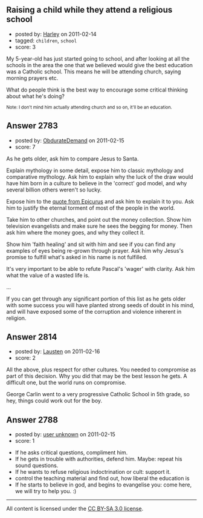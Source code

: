 ## Raising a child while they attend a religious school

- posted by: [Harley](https://stackexchange.com/users/-1/1071-harley) on 2011-02-14
- tagged: `children`, `school`
- score: 3

My 5-year-old has just started going to school, and after looking at all the schools in the area the one that we believed would give the best education was a Catholic school.  This means he will be attending church, saying morning prayers etc.

What do people think is the best way to encourage some critical thinking about what he's doing?

<sub>Note: I don't mind him actually attending church and so on, it'll be an education.</sub>


## Answer 2783

- posted by: [ObdurateDemand](https://stackexchange.com/users/-1/524-obduratedemand) on 2011-02-15
- score: 7

As he gets older, ask him to compare Jesus to Santa.  

Explain mythology in some detail, expose him to classic mythology and comparative mythology.  Ask him to explain why the luck of the draw would have him born in a culture to believe in the 'correct' god model, and why several billion others weren't so lucky.  

Expose him to the <a href="http://en.wikipedia.org/wiki/Epicurean_paradox#Logical_problem_of_evil">quote from Epicurus</a> and ask him to explain it to you.  Ask him to justify the eternal torment of most of the people in the world.

Take him to other churches, and point out the money collection.  Show him television evangelists and make sure he sees the begging for money.  Then ask him where the money goes, and why they collect it.

Show him 'faith healing' and sit with him and see if you can find any examples of eyes being re-grown through prayer.  Ask him why Jesus's promise to fulfill what's asked in his name is not fulfilled.

It's very important to be able to refute Pascal's 'wager' with clarity.  Ask him what the value of a wasted life is.

...

If you can get through any significant portion of this list as he gets older with some success you will have planted strong seeds of doubt in his mind, and will have exposed some of the corruption and violence inherent in religion.


## Answer 2814

- posted by: [Lausten](https://stackexchange.com/users/-1/584-lausten) on 2011-02-16
- score: 2

All the above, plus respect for other cultures. You needed to compromise as part of this decision. Why you did that may be the best lesson he gets. A difficult one, but the world runs on compromise. 

George Carlin went to a very progressive Catholic School in 5th grade, so hey, things could work out for the boy. 


## Answer 2788

- posted by: [user unknown](https://stackexchange.com/users/-1/992-user-unknown) on 2011-02-15
- score: 1

 * If he asks critical questions, compliment him. 
 * If he gets in trouble with authorities, defend him. Maybe: repeat his sound questions. 
 * If he wants to refuse religious indoctrination or cult: support it. 
 * control the teaching material and find out, how liberal the education is
 * If he starts to believe in god, and begins to evangelise you: come here, we will try to help you. :)



---

All content is licensed under the [CC BY-SA 3.0 license](https://creativecommons.org/licenses/by-sa/3.0/).
